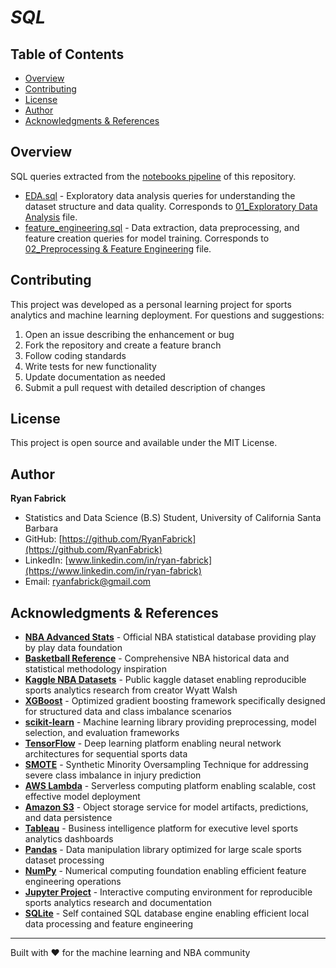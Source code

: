# *SQL*

## Table of Contents

- [Overview](#overview)
- [Contributing](#contributing)
- [License](#license)
- [Author](#author)
- [Acknowledgments & References](#acknowledgments--references)
    
## Overview

SQL queries extracted from the [notebooks pipeline](../notebooks/README.md) of this repository.

- [EDA.sql](EDA.sql) - Exploratory data analysis queries for understanding the dataset structure and data quality. Corresponds to [01_Exploratory Data Analysis](/notebooks/01_EDA.ipynb) file.
- [feature_engineering.sql](feature_engineering.sql) - Data extraction, data preprocessing, and feature creation queries for model training. Corresponds to [02_Preprocessing & Feature Engineering](/notebooks/02_feature_engineering.ipynb) file.

## Contributing

This project was developed as a personal learning project for sports analytics and machine learning deployment. For questions and suggestions:

1. Open an issue describing the enhancement or bug
2. Fork the repository and create a feature branch
3. Follow coding standards
4. Write tests for new functionality
5. Update documentation as needed
6. Submit a pull request with detailed description of changes

## License

This project is open source and available under the MIT License.

## Author

**Ryan Fabrick**
- Statistics and Data Science (B.S) Student, University of California Santa Barbara
- GitHub: [https://github.com/RyanFabrick](https://github.com/RyanFabrick)
- LinkedIn: [www.linkedin.com/in/ryan-fabrick](https://www.linkedin.com/in/ryan-fabrick)
- Email: ryanfabrick@gmail.com

## Acknowledgments & References

- **[NBA Advanced Stats](https://www.nba.com/stats/)** - Official NBA statistical database providing play by play data foundation
- **[Basketball Reference](https://www.basketball-reference.com/)** - Comprehensive NBA historical data and statistical methodology inspiration
- **[Kaggle NBA Datasets](https://www.kaggle.com/datasets/wyattowalsh/basketball)** - Public kaggle dataset enabling reproducible sports analytics research from creator Wyatt Walsh
- **[XGBoost](https://xgboost.readthedocs.io/)** - Optimized gradient boosting framework specifically designed for structured data and class imbalance scenarios
- **[scikit-learn](https://scikit-learn.org/)** - Machine learning library providing preprocessing, model selection, and evaluation frameworks
- **[TensorFlow](https://www.tensorflow.org/)** - Deep learning platform enabling neural network architectures for sequential sports data
- **[SMOTE](https://imbalanced-learn.org/stable/references/generated/imblearn.over_sampling.SMOTE.html)** - Synthetic Minority Oversampling Technique for addressing severe class imbalance in injury prediction
- **[AWS Lambda](https://aws.amazon.com/lambda/)** - Serverless computing platform enabling scalable, cost effective model deployment
- **[Amazon S3](https://aws.amazon.com/s3/)** - Object storage service for model artifacts, predictions, and data persistence
- **[Tableau](https://www.tableau.com/)** - Business intelligence platform for executive level sports analytics dashboards
- **[Pandas](https://pandas.pydata.org/)** - Data manipulation library optimized for large scale sports dataset processing
- **[NumPy](https://numpy.org/)** - Numerical computing foundation enabling efficient feature engineering operations
- **[Jupyter Project](https://jupyter.org/)** - Interactive computing environment for reproducible sports analytics research and documentation
- **[SQLite](https://www.sqlite.org/)** - Self contained SQL database engine enabling efficient local data processing and feature engineering

_________________________________________________________
Built with ❤️ for the machine learning and NBA community
